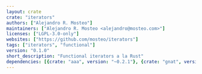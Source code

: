 ```yaml
---
layout: crate
crate: "iterators"
authors: ["Alejandro R. Mosteo"]
maintainers: ["Alejandro R. Mosteo <alejandro@mosteo.com>"]
licenses: ["LGPL-3.0-only"]
websites: ["https://github.com/mosteo/iterators"]
tags: ["iterators", "functional"]
version: "0.1.0"
short_description: "Functional iterators a la Rust"
dependencies: [{crate: "aaa", version: "~0.2.1"}, {crate: "gnat", version: ">=10"}]
---
```




